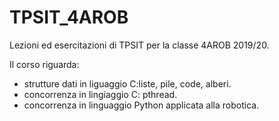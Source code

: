 # TPSIT_4AROB
Lezioni ed esercitazioni di TPSIT per la classe 4AROB 2019/20.

Il corso riguarda:
* strutture dati in liguaggio C:liste, pile, code, alberi.
* concorrenza in lingiaggio C: pthread.
* concorrenza in linguaggio Python applicata alla robotica.
